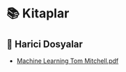 # 📚 Kitaplar


<!--Index-->

## 📂 Harici Dosyalar

- [Machine Learning Tom Mitchell.pdf](./Machine%20Learning%20Tom%20Mitchell.pdf)

<!--Index-->
